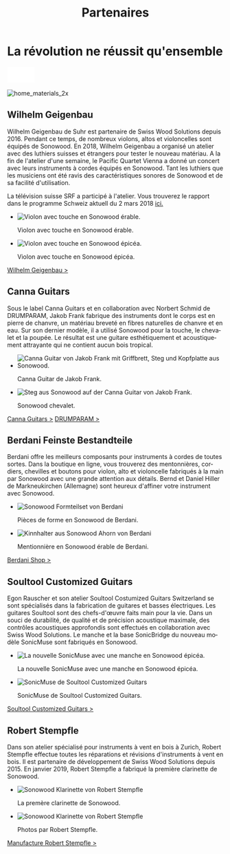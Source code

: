 ﻿---
lang: fr
title: 'Partenaires'
order: 4
---

<div class="full-width-kenburns">
<div class="wrap-bg-image">

# La révolution ne réussit qu'ensemble

![arrow down](/assets/images/arrow-d-white.svg)
</div>
<img srcset="/assets/images/partner_wilhelm2.jpg"
     src="/assets/images/partner_wilhelm2.jpg" alt="home_materials_2x">
</div>

<div class="full-width-grey">
<div class="wrap -cols2">

## Wilhelm Geigenbau

Wilhelm Geigenbau de Suhr est partenaire de Swiss Wood Solutions depuis 2016. Pendant ce temps, de nombreux violons, altos et violoncelles sont équipés de Sonowood. En 2018, Wilhelm Geigenbau a organisé un atelier avec des luthiers suisses et étrangers pour tester le nouveau matériau. A la fin de l'atelier d'une semaine, le Pacific Quartet Vienna a donné un concert avec leurs instruments à cordes équipés en Sonowood. Tant les luthiers que les musiciens ont été ravis des caractéristiques sonores de Sonowood et de sa facilité d'utilisation.

La télévision suisse SRF a participé à l'atelier. Vous trouverez le rapport dans le programme Schweiz aktuell du 2 mars 2018 [ici.](/fr/media)  

 - <img srcset="/assets/images/partner_wilhelm1.jpg"
     src="/assets/images/partner_wilhelm1.jpg" alt="Violon avec touche en Sonowood érable.">
	<figcaption>Violon avec touche en Sonowood érable.</figcaption>

  - <img srcset="/assets/images/partner_wilhelm2.jpg"
     src="/assets/images/partner_wilhelm2.jpg" alt="Violon avec touche en Sonowood épicéa.">
	<figcaption>Violon avec touche en Sonowood épicéa.</figcaption>

<a class="btn -red" href="http://www.wilhelm-geigenbau.ch/index.php?id=2399" target="_blank">Wilhelm Geigenbau ></a>

</div>
</div>

<div class="full-width">
<div class="wrap -cols2">

## Canna Guitars

Sous le label Canna Guitars et en collaboration avec Norbert Schmid de DRUMPARAM, Jakob Frank fabrique des instruments dont le corps est en pierre de chanvre, un matériau breveté en fibres naturelles de chanvre et en eau. Sur son dernier modèle, il a utilisé Sonowood pour la touche, le chevalet et la poupée. Le résultat est une guitare esthétiquement et acoustiquement attrayante qui ne contient aucun bois tropical.   

 - <img srcset="/assets/images/cannaguitar_ganzeGitarre.jpg"
     src="/assets/images/cannaguitar_ganzeGitarre.jpg" alt="Canna Guitar von Jakob Frank mit Griffbrett, Steg und Kopfplatte aus Sonowood.">
 	<figcaption>Canna Guitar de Jakob Frank.</figcaption>

 - <img srcset="/assets/images/Cannaguitar_Steg.jpg"
     src="/assets/images/Cannaguitar_Steg.jpg" alt="Steg aus Sonowood auf der Canna Guitar von Jakob Frank.">
	<figcaption>Sonowood chevalet.</figcaption>

<a class="btn -red" href="https://www.cannaguitars.com" target="_blank">Canna Guitars ></a> <a class="btn -red" href="http://www.drumparam.at" target="_blank">DRUMPARAM ></a>

</div>
</div>

<div class="full-width-red">
<div class="wrap -cols2">

## Berdani Feinste Bestandteile

Berdani offre les meilleurs composants pour instruments à cordes de toutes sortes. Dans la boutique en ligne, vous trouverez des mentonnières, cordiers, chevilles et boutons pour violon, alto et violoncelle fabriqués à la main par Sonowood avec une grande attention aux détails. Bernd et Daniel Hiller de Markneukirchen (Allemagne) sont heureux d'affiner votre instrument avec Sonowood.

- <img srcset="/assets/images/partner_berdani1.jpg"
     src="/assets/images/partner_berdani1.jpg" alt="Sonowood Formteilset von Berdani">
	<figcaption>Pièces de forme en Sonowood de Berdani.</figcaption>

- <img srcset="/assets/images/partner_berdani2.jpg"
     src="/assets/images/partner_berdani2.jpg" alt="Kinnhalter aus Sonowood Ahorn von Berdani">
	<figcaption>Mentionnière en Sonowood érable de Berdani.</figcaption>

<a class="btn" href="https://berdani-shop.de/" target="_blank">Berdani Shop ></a>

</div>
</div>

<div class="full-width">
<div class="wrap -cols2">

## Soultool Customized Guitars

Egon Rauscher et son atelier Soultool Costumized Guitars Switzerland se sont spécialisés dans la fabrication de guitares et basses électriques. Les guitares Soultool sont des chefs-d'œuvre faits main pour la vie.  Dans un souci de durabilité, de qualité et de précision acoustique maximale, des contrôles acoustiques approfondis sont effectués en collaboration avec Swiss Wood Solutions. Le manche et la base SonicBridge du nouveau modèle SonicMuse sont fabriqués en Sonowood.

- <img srcset="/assets/images/SonicMuse2.jpg"
     src="/assets/images/SonicMuse2.jpg" alt="La nouvelle SonicMuse avec une manche en Sonowood épicéa.">
	<figcaption>La nouvelle SonicMuse avec une manche en Sonowood épicéa.</figcaption>

- <img srcset="/assets/images/SonicMuse3.jpg"
     src="/assets/images/SonicMuse3.jpg" alt="SonicMuse de Soultool Customized Guitars">
	<figcaption>SonicMuse de Soultool Customized Guitars.</figcaption>

<a class="btn -red" href="https://soultool.com" target="_blank">Soultool Customized Guitars ></a>

</div>
</div>

<div class="full-width">
<div class="wrap -cols2">

## Robert Stempfle 

Dans son atelier spécialisé pour instruments à vent en bois à Zurich, Robert Stempfle effectue toutes les réparations et révisions d'instruments à vent en bois. Il est partenaire de développement de Swiss Wood Solutions depuis 2015. En janvier 2019, Robert Stempfle a fabriqué la première clarinette de Sonowood.

- <img srcset="/assets/images/Partner_9_Klarinette_Sonowood_Tropical_Wood_Tropenholz_Ersatz_Replacement_Alternative_Swiss_Ebony_Ebenholz_Holz_Experten_SwissWoodSolutions.jpg"
     src="/assets/images/Partner_9_Klarinette_Sonowood_Tropical_Wood_Tropenholz_Ersatz_Replacement_Alternative_Swiss_Ebony_Ebenholz_Holz_Experten_SwissWoodSolutions.jpg" alt="Sonowood Klarinette von Robert Stempfle">
	<figcaption>La premère clarinette de Sonowood.</figcaption>

- <img srcset="/assets/images/Partner_10_Klarinette_Sonowood_Tropical_Wood_Tropenholz_Ersatz_Replacement_Alternative_Swiss_Ebony_Ebenholz_Holz_Experten_SwissWoodSolutions.jpg"
     src="/assets/images/Partner_10_Klarinette_Sonowood_Tropical_Wood_Tropenholz_Ersatz_Replacement_Alternative_Swiss_Ebony_Ebenholz_Holz_Experten_SwissWoodSolutions.jpg" alt="Sonowood Klarinette von Robert Stempfle">
	<figcaption>Photos par Robert Stempfle.</figcaption>

<a class="btn -red" href="https://stempfle.ch" target="_blank">Manufacture Robert Stempfle ></a> 
    
</div>
</div>

